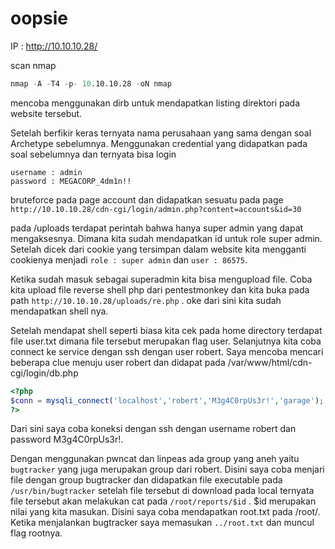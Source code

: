 # oopsie


IP : http://10.10.10.28/

scan nmap

```s
nmap -A -T4 -p- 10.10.10.28 -oN nmap
```

mencoba menggunakan dirb untuk mendapatkan listing direktori pada website tersebut.

Setelah berfikir keras ternyata nama perusahaan yang sama dengan soal Archetype sebelumnya. Menggunakan credential yang didapatkan pada soal sebelumnya dan ternyata bisa login

```
username : admin
password : MEGACORP_4dm1n!!
```

bruteforce pada page account dan didapatkan sesuatu pada page `http://10.10.10.28/cdn-cgi/login/admin.php?content=accounts&id=30` 

pada /uploads terdapat perintah bahwa hanya super admin yang dapat mengaksesnya. Dimana kita sudah mendapatkan id untuk role super admin. Setelah dicek dari cookie yang tersimpan dalam website kita mengganti cookienya menjadi `role : super admin` dan `user : 86575`. 

Ketika sudah masuk sebagai superadmin kita bisa mengupload file. Coba kita upload file reverse shell php dari pentestmonkey dan kita buka pada path `http://10.10.10.28/uploads/re.php` . oke dari sini kita sudah mendapatkan shell nya. 


Setelah mendapat shell seperti biasa kita cek pada home directory terdapat file user.txt dimana file tersebut merupakan flag user. Selanjutnya kita coba connect ke service dengan ssh dengan user robert. Saya mencoba mencari beberapa clue menuju user robert dan didapat pada /var/www/html/cdn-cgi/login/db.php

```php
<?php
$conn = mysqli_connect('localhost','robert','M3g4C0rpUs3r!','garage');
?>
```

Dari sini saya coba koneksi dengan ssh dengan username robert dan password M3g4C0rpUs3r!.

Dengan menggunakan pwncat dan linpeas ada group yang aneh yaitu `bugtracker` yang juga merupakan group dari robert. Disini saya coba menjari file dengan group bugtracker dan didapatkan file executable pada `/usr/bin/bugtracker` setelah file tersebut di download pada local ternyata file tersebut akan melakukan cat pada `/root/reports/$id` . $id merupakan nilai yang kita masukan. Disini saya coba mendapatkan root.txt pada /root/. Ketika menjalankan bugtracker saya memasukan `../root.txt` dan muncul flag rootnya.

